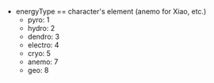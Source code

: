- energyType == character's element (anemo for Xiao, etc.)
  - pyro: 1
  - hydro: 2
  - dendro: 3
  - electro: 4
  - cryo: 5
  - anemo: 7
  - geo: 8